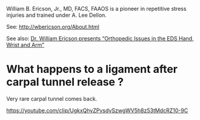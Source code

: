 William B. Ericson, Jr., MD, FACS, FAAOS is a pioneer in repetitive stress injuries and trained under A. Lee Dellon.

See: http://wbericson.org/About.html

See also: [Dr. William Ericson presents “Orthopedic Issues in the EDS Hand, Wrist and Arm”](https://www.youtube.com/watch?v=5oYcTbBt3zI)


# What happens to a ligament  after carpal tunnel release ?

Very rare carpal tunnel comes back. 

https://youtube.com/clip/UgkxQhyZPvsdySzwgWV5h8z53tMdcRZ10-9C